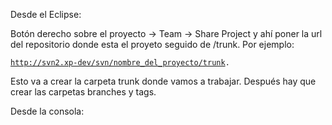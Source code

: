 Desde el Eclipse:

Botón derecho sobre el proyecto -&gt; Team -&gt; Share Project y ahí poner la url del repositorio donde esta el proyeto seguido de /trunk. Por ejemplo:

[`http://svn2.xp-dev/svn/nombre_del_proyecto/trunk`](http://svn2.xp-dev/svn/nombre_del_proyecto/trunk)`.`

Esto va a crear la carpeta trunk donde vamos a trabajar. Después hay que crear las carpetas branches y tags.

Desde la consola:
